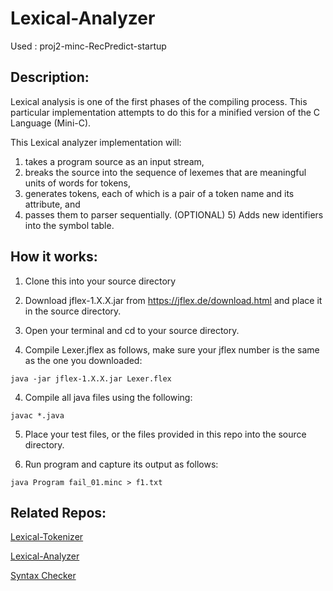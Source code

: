 # Lexical-Analyzer

Used : proj2-minc-RecPredict-startup

## Description:
Lexical analysis is one of the first phases of the compiling process. 
This particular implementation attempts to do this for a minified version of the C Language (Mini-C).

This Lexical analyzer implementation will: 
1) takes a program source as an input stream, 
2) breaks the source into the sequence of lexemes that are meaningful units of words for tokens, 
3) generates tokens, each of which is a pair of a token name and its attribute, and 
4) passes them to parser sequentially.
(OPTIONAL) 5) Adds new identifiers into the symbol table. 


## How it works:

1. Clone this into your source directory

2. Download jflex-1.X.X.jar from https://jflex.de/download.html and place it in the source directory.

3. Open your terminal and cd to your source directory.

4. Compile Lexer.jflex as follows, make sure your jflex number is the same as the one you downloaded:
```
java -jar jflex-1.X.X.jar Lexer.flex
```
4. Compile all java files using the following:
```
javac *.java
```
5. Place your test files, or the files provided in this repo into the source directory.

6. Run program and capture its output as follows:
```
java Program fail_01.minc > f1.txt
```


## Related Repos:
[Lexical-Tokenizer](https://github.com/khalkmq/Lexical-Tokenizer)

[Lexical-Analyzer](https://github.com/khalkmq/Lexical-Analyzer)

[Syntax Checker]()

